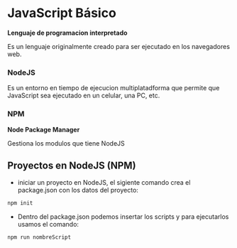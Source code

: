 # JavaScript Básico

**Lenguaje de programacion interpretado**

Es un lenguaje originalmente creado para ser ejecutado en los navegadores web.


### NodeJS

Es un entorno en tiempo de ejecucion multiplatadforma que permite que JavaScript sea ejecutado en un celular, una PC, etc.


### NPM

__Node Package Manager__

Gestiona los modulos que tiene NodeJS


## Proyectos en NodeJS (NPM)

- iniciar un proyecto en NodeJS, el sigiente comando crea el package.json con los datos del proyecto:
```cmd
npm init
```

- Dentro del package.json podemos insertar los scripts y para ejecutarlos usamos el comando:

```
npm run nombreScript
```